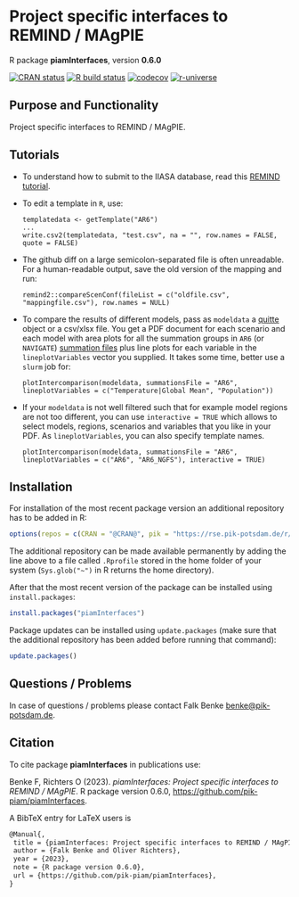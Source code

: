 # Project specific interfaces to REMIND / MAgPIE

R package **piamInterfaces**, version **0.6.0**

[![CRAN status](https://www.r-pkg.org/badges/version/piamInterfaces)](https://cran.r-project.org/package=piamInterfaces)  [![R build status](https://github.com/pik-piam/piamInterfaces/workflows/check/badge.svg)](https://github.com/pik-piam/piamInterfaces/actions) [![codecov](https://codecov.io/gh/pik-piam/piamInterfaces/branch/master/graph/badge.svg)](https://app.codecov.io/gh/pik-piam/piamInterfaces) [![r-universe](https://pik-piam.r-universe.dev/badges/piamInterfaces)](https://pik-piam.r-universe.dev/builds)

## Purpose and Functionality

Project specific interfaces to REMIND / MAgPIE.

## Tutorials

- To understand how to submit to the IIASA database, read this [REMIND tutorial](https://github.com/remindmodel/remind/blob/develop/tutorials/13_Submit_to_IIASA_database.md).

- To edit a template in `R`, use:
  ```
  templatedata <- getTemplate("AR6")
  ...
  write.csv2(templatedata, "test.csv", na = "", row.names = FALSE, quote = FALSE)
  ```

- The github diff on a large semicolon-separated file is often unreadable.
For a human-readable output, save the old version of the mapping and run:
  ```
  remind2::compareScenConf(fileList = c("oldfile.csv", "mappingfile.csv"), row.names = NULL)
  ```

- To compare the results of different models, pass as `modeldata` a [quitte](https://github.com/pik-piam/quitte/) object or a csv/xlsx file. You get a PDF document for each scenario and each model with area plots for all the summation groups in `AR6` (or `NAVIGATE`) [summation files](https://github.com/pik-piam/piamInterfaces/tree/master/inst/summations) plus line plots for each variable in the `lineplotVariables` vector you supplied. It takes some time, better use a `slurm` job for:
  ```
  plotIntercomparison(modeldata, summationsFile = "AR6", lineplotVariables = c("Temperature|Global Mean", "Population"))
  ```

- If your `modeldata` is not well filtered such that for example model regions are not too different, you can use `interactive = TRUE` which allows to select models, regions, scenarios and variables that you like in your PDF. As `lineplotVariables`, you can also specify template names.
  ```
  plotIntercomparison(modeldata, summationsFile = "AR6", lineplotVariables = c("AR6", "AR6_NGFS"), interactive = TRUE)
  ```

## Installation

For installation of the most recent package version an additional repository has to be added in R:

```r
options(repos = c(CRAN = "@CRAN@", pik = "https://rse.pik-potsdam.de/r/packages"))
```
The additional repository can be made available permanently by adding the line above to a file called `.Rprofile` stored in the home folder of your system (`Sys.glob("~")` in R returns the home directory).

After that the most recent version of the package can be installed using `install.packages`:

```r 
install.packages("piamInterfaces")
```

Package updates can be installed using `update.packages` (make sure that the additional repository has been added before running that command):

```r 
update.packages()
```

## Questions / Problems

In case of questions / problems please contact Falk Benke <benke@pik-potsdam.de>.

## Citation

To cite package **piamInterfaces** in publications use:

Benke F, Richters O (2023). _piamInterfaces: Project specific interfaces to REMIND / MAgPIE_. R package version 0.6.0, <https://github.com/pik-piam/piamInterfaces>.

A BibTeX entry for LaTeX users is

 ```latex
@Manual{,
  title = {piamInterfaces: Project specific interfaces to REMIND / MAgPIE},
  author = {Falk Benke and Oliver Richters},
  year = {2023},
  note = {R package version 0.6.0},
  url = {https://github.com/pik-piam/piamInterfaces},
}
```
